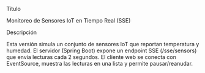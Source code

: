 Título

Monitoreo de Sensores IoT en Tiempo Real (SSE)

Descripción

Esta versión simula un conjunto de sensores IoT que reportan temperatura y humedad. El servidor (Spring Boot) expone un endpoint SSE (/sse/sensors) que envía lecturas cada 2 segundos. El cliente web se conecta con EventSource, muestra las lecturas en una lista y permite pausar/reanudar.
